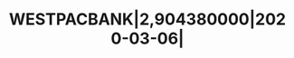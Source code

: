 ---
layout: asset
title: WESTPACBANK|2,904380000|2020-03-06|                         
isin: US961214DL49
---
